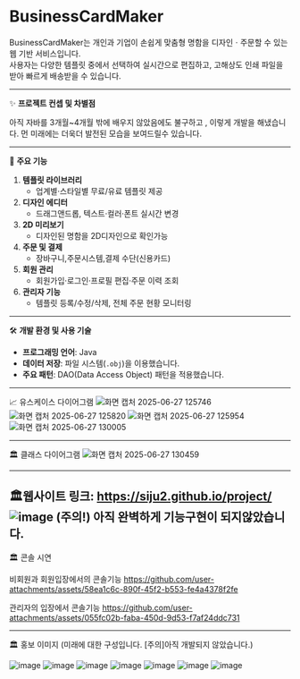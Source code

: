 # BusinessCardMaker

BusinessCardMaker는 개인과 기업이 손쉽게 맞춤형 명함을 디자인ㆍ주문할 수 있는 웹 기반 서비스입니다.  
사용자는 다양한 템플릿 중에서 선택하여 실시간으로 편집하고, 고해상도 인쇄 파일을 받아 빠르게 배송받을 수 있습니다.

---

✨ **프로젝트 컨셉 및 차별점**  

아직 자바를 3개월~4개월 밖에 배우지 않았음에도 불구하고 , 이렇게 개발을 해냈습니다.
먼 미래에는 더욱더 발전된 모습을 보여드릴수 있습니다.

---

🌟 **주요 기능**  
1. **템플릿 라이브러리**  
   - 업계별·스타일별 무료/유료 템플릿 제공  
2. **디자인 에디터**  
   - 드래그앤드롭, 텍스트·컬러·폰트 실시간 변경  
3. **2D 미리보기**  
   - 디자인된 명함을 2D디자인으로 확인가능  
4. **주문 및 결제**  
   - 장바구니,주문시스템,결제 수단(신용카드)  
5. **회원 관리**  
   - 회원가입·로그인·프로필 편집·주문 이력 조회  
6. **관리자 기능**  
   - 템플릿 등록/수정/삭제, 전체 주문 현황 모니터링  

---

🛠️ **개발 환경 및 사용 기술**  
- **프로그래밍 언어**: Java 
- **데이터 저장**: 파일 시스템(`.obj`)을 이용했습니다.  
- **주요 패턴**: DAO(Data Access Object) 패턴을 적용했습니다.

---

📈 유스케이스 다이어그램
![화면 캡처 2025-06-27 125746](https://github.com/user-attachments/assets/cd7db9e4-9798-4a0c-8527-34db5c6154d0)
![화면 캡처 2025-06-27 125820](https://github.com/user-attachments/assets/8e71d4e5-2156-4cb7-9666-c3688a9dd956)
![화면 캡처 2025-06-27 125954](https://github.com/user-attachments/assets/4f3a863a-64a1-4799-9111-7ee15bf71756)
![화면 캡처 2025-06-27 130005](https://github.com/user-attachments/assets/1b28774b-6536-44f7-bfcf-d2149f44bd9d)

---

🏛️ 클래스 다이어그램
![화면 캡처 2025-06-27 130459](https://github.com/user-attachments/assets/924146e4-ff1d-4c04-92b7-67a1e763da94)

---

🏛️웹사이트
링크: https://siju2.github.io/project/
![image](https://github.com/user-attachments/assets/a661adb8-5350-4ca1-8f04-23d67d6c78a9)
(주의!) 아직 완벽하게 기능구현이 되지않았습니다.
---

🏛️ 콘솔 시연

비회원과 회원입장에서의 콘솔기능
https://github.com/user-attachments/assets/58ea1c6c-890f-45f2-b553-fe4a4378f2fe

관리자의 입장에서 콘솔기능
https://github.com/user-attachments/assets/055fc02b-faba-450d-9d53-f7af24ddc731


---


🏛️ 홍보 이미지
(미래에 대한 구성입니다. [주의]아직 개발되지 않았습니다.)

![image](https://github.com/user-attachments/assets/f1348d2b-58ac-458b-962e-cd4dd0f057d5)
![image](https://github.com/user-attachments/assets/5c848694-f23c-4d19-a5e9-d0e45dd0ad63)
![image](https://github.com/user-attachments/assets/c7ddb1c1-5263-47b1-bce8-d166daaa2c99)
![image](https://github.com/user-attachments/assets/df29459f-2e34-419f-b583-6ddffd00beed)
![image](https://github.com/user-attachments/assets/88505d40-13d5-4647-a1f3-cd689a2aa28a)
![image](https://github.com/user-attachments/assets/0712d9f9-653b-4179-8231-f7754193a49b)
![image](https://github.com/user-attachments/assets/27eb643a-47a8-4df3-9b23-1840600d5c33)







